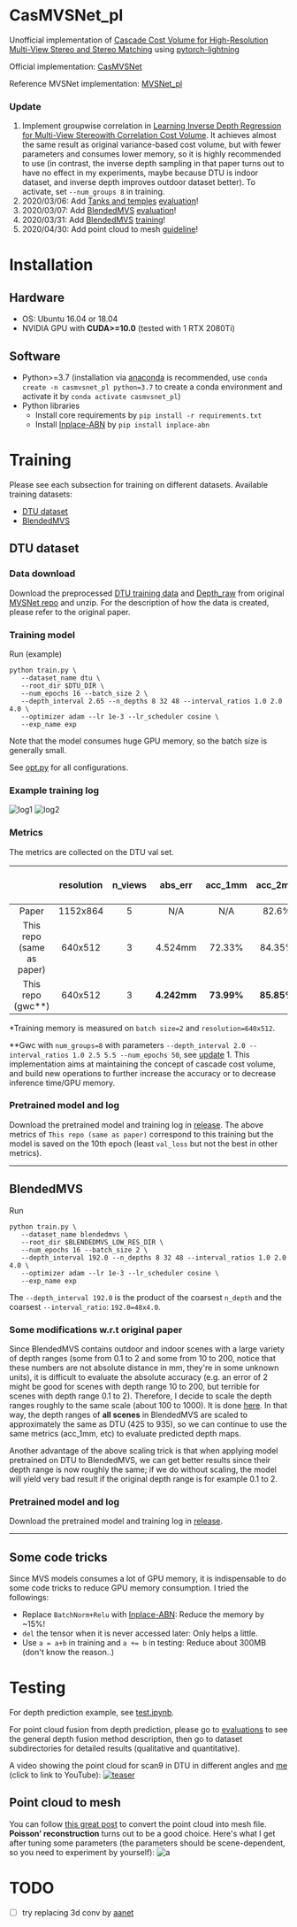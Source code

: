 # CasMVSNet_pl
Unofficial implementation of [Cascade Cost Volume for High-Resolution Multi-View Stereo and Stereo Matching](https://arxiv.org/pdf/1912.06378.pdf) using [pytorch-lightning](https://github.com/PyTorchLightning/pytorch-lightning)

Official implementation: [CasMVSNet](https://github.com/alibaba/cascade-stereo/tree/master/CasMVSNet)

Reference MVSNet implementation: [MVSNet_pl](https://github.com/kwea123/MVSNet_pl)

### Update

1.  Implement groupwise correlation in [Learning Inverse Depth Regression for Multi-View Stereowith Correlation Cost Volume](https://arxiv.org/abs/1912.11746). It achieves almost the same result as original variance-based cost volume, but with fewer parameters and consumes lower memory, so it is highly recommended to use (in contrast, the inverse depth sampling in that paper turns out to have no effect in my experiments, maybe because DTU is indoor dataset, and inverse depth improves outdoor dataset better). To activate, set `--num_groups 8` in training.
2.  2020/03/06: Add [Tanks and temples](https://www.tanksandtemples.org/) [evaluation](evaluations/tanks)!
3.  2020/03/07: Add [BlendedMVS](https://github.com/YoYo000/BlendedMVS) [evaluation](evaluations/blendedmvs)!
4.  2020/03/31: Add [BlendedMVS](https://github.com/YoYo000/BlendedMVS) [training](#blendedmvs)!
5.  2020/04/30: Add point cloud to mesh [guideline](#point-cloud-to-mesh)!

# Installation

## Hardware

* OS: Ubuntu 16.04 or 18.04
* NVIDIA GPU with **CUDA>=10.0** (tested with 1 RTX 2080Ti)

## Software

* Python>=3.7 (installation via [anaconda](https://www.anaconda.com/distribution/) is recommended, use `conda create -n casmvsnet_pl python=3.7` to create a conda environment and activate it by `conda activate casmvsnet_pl`)
* Python libraries
    * Install core requirements by `pip install -r requirements.txt`
    * Install [Inplace-ABN](https://github.com/mapillary/inplace_abn) by `pip install inplace-abn`

# Training

Please see each subsection for training on different datasets.
Available training datasets:
*  [DTU dataset](#dtu-dataset)
*  [BlendedMVS](#blendedmvs)

## DTU dataset

### Data download

Download the preprocessed [DTU training data](https://drive.google.com/file/d/1eDjh-_bxKKnEuz5h-HXS7EDJn59clx6V/view) and [Depth_raw](https://virutalbuy-public.oss-cn-hangzhou.aliyuncs.com/share/cascade-stereo/CasMVSNet/dtu_data/dtu_train_hr/Depths_raw.zip) from original [MVSNet repo](https://github.com/YoYo000/MVSNet) and unzip. For the description of how the data is created, please refer to the original paper.

### Training model

Run (example)
```
python train.py \
   --dataset_name dtu \
   --root_dir $DTU_DIR \
   --num_epochs 16 --batch_size 2 \
   --depth_interval 2.65 --n_depths 8 32 48 --interval_ratios 1.0 2.0 4.0 \
   --optimizer adam --lr 1e-3 --lr_scheduler cosine \
   --exp_name exp
```

Note that the model consumes huge GPU memory, so the batch size is generally small.

See [opt.py](opt.py) for all configurations.

### Example training log
![log1](assets/log1.png)
![log2](assets/log2.png)

### Metrics
The metrics are collected on the DTU val set.

|           | resolution | n_views | abs_err | acc_1mm  | acc_2mm   | acc_4mm    | GPU mem in GB <br> (train*/val) |
| :---:     |  :---:     | :---:   | :---:   |  :---:   | :---:     | :---:      | :---:   |
| Paper     |  1152x864  | 5       | N/A     | N/A      | 82.6%     | 88.8%      | 10.0 / 5.3 |
| This repo <br> (same as paper) |  640x512   | 3       | 4.524mm | 72.33%  | 84.35%     | 90.52%     | 8.5 / 2.1 |
| This repo <br> (gwc**) |  640x512  | 3       | **4.242mm**| **73.99%** | **85.85%** | **91.57%**    | **6.5 / 2.1** |

*Training memory is measured on `batch size=2` and `resolution=640x512`.

**Gwc with `num_groups=8` with parameters `--depth_interval 2.0 --interval_ratios 1.0 2.5 5.5 --num_epochs 50`, see [update](#update) 1. This implementation aims at maintaining the concept of cascade cost volume, and build new operations to further increase the accuracy or to decrease inference time/GPU memory.

### Pretrained model and log
Download the pretrained model and training log in [release](https://github.com/kwea123/CasMVSNet_pl/releases).
The above metrics of `This repo (same as paper)` correspond to this training but the model is saved on the 10th epoch (least `val_loss` but not the best in other metrics).

------------------------------------------------------------------------------------------------------------------------

## BlendedMVS

Run
```
python train.py \
   --dataset_name blendedmvs \
   --root_dir $BLENDEDMVS_LOW_RES_DIR \
   --num_epochs 16 --batch_size 2 \
   --depth_interval 192.0 --n_depths 8 32 48 --interval_ratios 1.0 2.0 4.0 \
   --optimizer adam --lr 1e-3 --lr_scheduler cosine \
   --exp_name exp
```
The `--depth_interval 192.0` is the product of the coarsest `n_depth` and the coarsest `--interval_ratio`: `192.0=48x4.0`.

### Some modifications w.r.t original paper

Since BlendedMVS contains outdoor and indoor scenes with a large variety of depth ranges (some from 0.1 to 2 and some from 10 to 200, notice that these numbers are not absolute distance in mm, they're in some unknown units), it is difficult to evaluate the absolute accuracy (e.g. an error of 2 might be good for scenes with depth range 10 to 200, but terrible for scenes with depth range 0.1 to 2). Therefore, I decide to scale the depth ranges roughly to the same scale (about 100 to 1000). It is done [here](https://github.com/kwea123/CasMVSNet_pl/blob/cc483ce7e421329e163f965af809f62e5b0d5a35/datasets/blendedmvs.py#L98-L103). In that way, the depth ranges of **all scenes** in BlendedMVS are scaled to approximately the same as DTU (425 to 935), so we can continue to use the same metrics (acc_1mm, etc) to evaluate predicted depth maps.

Another advantage of the above scaling trick is that when applying model pretrained on DTU to BlendedMVS, we can get better results since their depth range is now roughly the same; if we do without scaling, the model will yield very bad result if the original depth range is for example 0.1 to 2.

### Pretrained model and log
Download the pretrained model and training log in [release](https://github.com/kwea123/CasMVSNet_pl/releases).

------------------------------------------------------------------------------------------------------------------------

## Some code tricks

Since MVS models consumes a lot of GPU memory, it is indispensable to do some code tricks to reduce GPU memory consumption. I tried the followings:
*  Replace `BatchNorm+Relu` with [Inplace-ABN](https://github.com/mapillary/inplace_abn): Reduce the memory by ~15%!
*  `del` the tensor when it is never accessed later: Only helps a little.
*  Use `a = a+b` in training and `a += b` in testing: Reduce about 300MB (don't know the reason..)

# Testing

For depth prediction example, see [test.ipynb](test.ipynb).

For point cloud fusion from depth prediction, please go to [evaluations](evaluations/) to see the general depth fusion method description, then go to dataset subdirectories for detailed results (qualitative and quantitative).

A video showing the point cloud for scan9 in DTU in different angles and [me](https://github.com/kwea123/VTuber_Unity) (click to link to YouTube):
[![teaser](assets/demo.gif)](https://youtu.be/wCjMoBR9Nh0)

## Point cloud to mesh

You can follow [this great post](https://towardsdatascience.com/5-step-guide-to-generate-3d-meshes-from-point-clouds-with-python-36bad397d8ba) to convert the point cloud into mesh file. **Poisson’ reconstruction** turns out to be a good choice. Here's what I get after tuning some parameters (the parameters should be scene-dependent, so you need to experiment by yourself): ![a](https://user-images.githubusercontent.com/11364490/80682209-0ac0fc00-8afd-11ea-86c7-30ee81fc3ad1.png)

# TODO
- [ ] try replacing 3d conv by [aanet](https://github.com/haofeixu/aanet/tree/master/nets)
